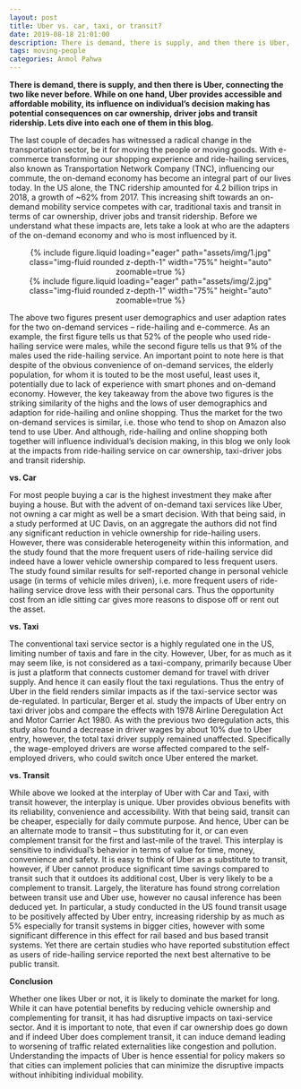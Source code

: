 ```yaml
---
layout: post
title: Uber vs. car, taxi, or transit?
date: 2019-08-18 21:01:00
description: There is demand, there is supply, and then there is Uber, connecting the two like never before. While on one hand, Uber provides accessible and affordable mobility, its influence on individual’s decision making has potential consequences on car ownership, driver jobs and transit ridership. Lets dive into each one of them in this blog.
tags: moving-people
categories: Anmol Pahwa
---
```


**There is demand, there is supply, and then there is Uber, connecting the two like never before. While on one hand, Uber provides accessible and affordable mobility, its influence on individual’s decision making has potential consequences on car ownership, driver jobs and transit ridership. Lets dive into each one of them in this blog.**

The last couple of decades has witnessed a radical change in the transportation sector, be it for moving the people or moving goods. With e-commerce transforming our shopping experience and ride-hailing services, also known as Transportation Network Company (TNC), influencing our commute, the on-demand economy has become an integral part of our lives today. In the US alone, the TNC ridership amounted for 4.2 billion trips in 2018, a growth of ~62% from 2017. This increasing shift towards an on-demand mobility service competes with car, traditional taxis and transit in terms of car ownership, driver jobs and transit ridership. Before we understand what these impacts are, lets take a look at who are the adapters of the on-demand economy and who is most influenced by it.

<div class="row mt-3" style="text-align: center">
    <div class="col-sm mt-3 mt-md-0">
        {% include figure.liquid loading="eager" path="assets/img/1.jpg" class="img-fluid rounded z-depth-1" width="75%" height="auto" zoomable=true %}
    </div>
</div>

<div class="row mt-3" style="text-align: center">
    <div class="col-sm mt-3 mt-md-0">
        {% include figure.liquid loading="eager" path="assets/img/2.jpg" class="img-fluid rounded z-depth-1" width="75%" height="auto" zoomable=true %}
    </div>
</div>

The above two figures present user demographics and user adaption rates for the two on-demand services – ride-hailing and e-commerce. As an example, the first figure tells us that 52% of the people who used ride-hailing service were males, while the second figure tells us that 9% of the males used the ride-hailing service. An important point to note here is that despite of the obvious convenience of on-demand services, the elderly population, for whom it is touted to be the most useful, least uses it, potentially due to lack of experience with smart phones and on-demand economy. However, the key takeaway from the above two figures is the striking similarity of the highs and the lows of user demographics and adaption for ride-hailing and online shopping. Thus the market for the two on-demand services is similar, i.e. those who tend to shop on Amazon also tend to use Uber. And although, ride-hailing and online shopping both together will influence individual’s decision making, in this blog we only look at the impacts from ride-hailing service on car ownership, taxi-driver jobs and transit ridership.

**vs. Car**

For most people buying a car is the highest investment they make after buying a house. But with the advent of on-demand taxi services like Uber, not owning a car might as well be a smart decision. With that being said, in a study performed at UC Davis, on an aggregate the authors did not find any significant reduction in vehicle ownership for ride-hailing users. However, there was considerable heterogeneity within this information, and the study found that the more frequent users of ride-hailing service did indeed have a lower vehicle ownership compared to less frequent users. The study found similar results for self-reported change in personal vehicle usage (in terms of vehicle miles driven), i.e. more frequent users of ride-hailing service drove less with their personal cars. Thus the opportunity cost from an idle sitting car gives more reasons to dispose off or rent out the asset.

**vs. Taxi**

The conventional taxi service sector is a highly regulated one in the US, limiting number of taxis and fare in the city. However, Uber, for as much as it may seem like, is not considered as a taxi-company, primarily because Uber is just a platform that connects customer demand for travel with driver supply. And hence it can easily flout the taxi regulations. Thus the entry of Uber in the field renders similar impacts as if the taxi-service sector was de-regulated. In particular, Berger et al. study the impacts of Uber entry on taxi driver jobs and compare the effects with 1978 Airline Deregulation Act and Motor Carrier Act 1980. As with the previous two deregulation acts, this study also found a decrease in driver wages by about 10% due to Uber entry, however, the total taxi driver supply remained unaffected. Specifically , the wage-employed drivers are worse affected compared to the self-employed drivers, who could switch once Uber entered the market.

**vs. Transit**

While above we looked at the interplay of Uber with Car and Taxi, with transit however, the interplay is unique. Uber provides obvious benefits with its reliability, convenience and accessibility. With that being said, transit can be cheaper, especially for daily commute purpose. And hence, Uber can be an alternate mode to transit – thus substituting for it, or can even complement transit for the first and last-mile of the travel. This interplay is sensitive to individual’s behavior in terms of value for time, money, convenience and safety. It is easy to think of Uber as a substitute to transit, however, if Uber cannot produce significant time savings compared to transit such that it outdoes its additional cost, Uber is very likely to be a complement to transit. Largely, the literature has found strong correlation between transit use and Uber use, however no causal inference has been deduced yet. In particular, a study conducted in the US found transit usage to be positively affected by Uber entry, increasing ridership by as much as 5% especially for transit systems in bigger cities, however with some significant difference in this effect for rail based and bus based transit systems. Yet there are certain studies who have reported substitution effect as users of ride-hailing service reported the next best alternative to be public transit.

**Conclusion**

Whether one likes Uber or not, it is likely to dominate the market for long. While it can have potential benefits by reducing vehicle ownership and complementing for transit, it has had disruptive impacts on taxi-service sector. And it is important to note, that even if car ownership does go down and if indeed Uber does complement transit, it can induce demand leading to worsening of traffic related externalities like congestion and pollution. Understanding the impacts of Uber is hence essential for policy makers so that cities can implement policies that can minimize the disruptive impacts without inhibiting individual mobility.
